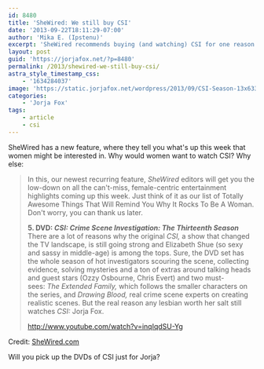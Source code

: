 ```yaml
---
id: 8480
title: 'SheWired: We still buy CSI'
date: '2013-09-22T18:11:29-07:00'
author: 'Mika E. (Ipstenu)'
excerpt: 'SheWired recommends buying (and watching) CSI for one reason. Bet you can guess what.'
layout: post
guid: 'https://jorjafox.net/?p=8480'
permalink: /2013/shewired-we-still-buy-csi/
astra_style_timestamp_css:
    - '1634284037'
image: 'https://static.jorjafox.net/wordpress/2013/09/CSI-Season-13x633.jpg'
categories:
    - 'Jorja Fox'
tags:
    - article
    - csi
---
```


SheWired has a new feature, where they tell you what's up this week that women might be interested in. Why would women want to watch CSI? Why else:
<blockquote>In this, our newest recurring feature, <em>SheWired</em> editors will get you the low-down on all the can't-miss, female-centric entertainment highlights coming up this week. Just think of it as our list of Totally Awesome Things That Will Remind You Why It Rocks To Be A Woman. Don't worry, you can thank us later.

**5. DVD: <em>CSI: Crime Scene Investigation: The Thirteenth Season</em>**
There are a lot of reasons why the original <em>CSI, </em>a show that changed the TV landscape, is still going strong and Elizabeth Shue (so sexy and sassy in middle-age) is among the tops. Sure, the DVD set has the whole season of hot investigators scouring the scene, collecting evidence, solving mysteries and a ton of extras around talking heads and guest stars (Ozzy Osbourne, Chris Evert) and two must-sees: <em>The Extended Family,</em> which follows the smaller characters on the series, and <em>Drawing Blood,</em> real crime scene experts on creating realistic scenes. But the real reason any lesbian worth her salt still watches <em>CSI:</em> Jorja Fox.

http://www.youtube.com/watch?v=inqIqdSU-Yg

</blockquote>

Credit: <a href="http://www.shewired.com/box-office/2013/09/20/broad-sheet-lovers-tweens-and-nina-simone-tribute?page=0,5">SheWired.com</a>

Will you pick up the DVDs of CSI just for Jorja?
